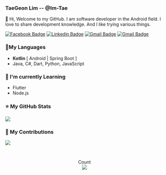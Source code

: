 ### TaeGeon Lim -- @Im-Tae

👋 Hi, Welcome to my GitHub. I am software developer in the Android field. I love to share development knowledge. And I like trying various things.

[![Facebook Badge](https://img.shields.io/badge/-Facebook-1877f2?style=flat-square&logo=facebook&logoColor=white&link=https://www.facebook.com/ImTae7)](https://www.facebook.com/ImTae7) [![Linkedin Badge](https://img.shields.io/badge/-LinkedIn-blue?style=flat-square&logo=Linkedin&logoColor=white&link=https://www.linkedin.com/in/limtaegeon)](https://www.linkedin.com/in/limtaegeon) [![Gmail Badge](https://img.shields.io/badge/-Gmail-d14836?style=flat-square&logo=Gmail&logoColor=white&link=mailto:itggood2420@gmail.com)](mailto:itggood2420@gmail.com) [![Gmail Badge](https://img.shields.io/badge/-Blog-000000)](https://imleaf.tistory.com/) 



### 📑My Languages



- **Kotlin** [ Android | Spring Boot ]
- Java, C#, Dart, Python, JavaScript



### 📕 I'm currently Learning



- Flutter
- Node.js



### ⭐ My GitHub Stats

[![](https://github-readme-stats.vercel.app/api?username=Im-Tae&count_private=true&show_icons=true&hide_border=true)]((https://github.com/Im-Tae))



### 🌱 My Contributions

![](https://ghchart.rshah.org/Im-Tae)



</br>

<p align="center"> 
  Count<br>
  <img src="https://profile-counter.glitch.me/Im-Tae/count.svg" />
</p>

